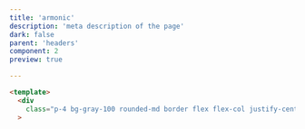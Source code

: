 ```yaml
---
title: 'armonic'
description: 'meta description of the page'
dark: false
parent: 'headers'
component: 2
preview: true

---
```


<!-- Content of the page -->
```html
<template>
  <div
    class="p-4 bg-gray-100 rounded-md border flex flex-col justify-center items-center overflow-hidden"
  >
  ```
